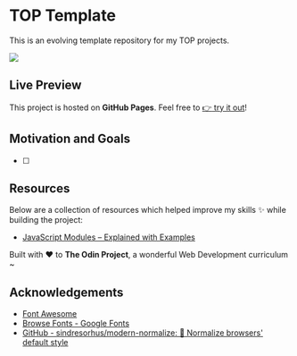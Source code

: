 # TOP Template

This is an evolving template repository for my TOP projects.

![](./assets)

## Live Preview

This project is hosted on **GitHub Pages**. Feel free to [:point_right: try it out]()!

## Motivation and Goals

- [ ]

## Resources

Below are a collection of resources which helped improve my skills :sparkles: while building the project:

- [JavaScript Modules – Explained with Examples](https://www.freecodecamp.org/news/javascript-modules-explained-with-examples/)

Built with :heart: to **The Odin Project**, a wonderful Web Development curriculum ~

## Acknowledgements

- [Font Awesome](https://fontawesome.com/)
- [Browse Fonts - Google Fonts](https://fonts.google.com/)
- [GitHub - sindresorhus/modern-normalize: 🐒 Normalize browsers' default style](https://github.com/sindresorhus/modern-normalize)
